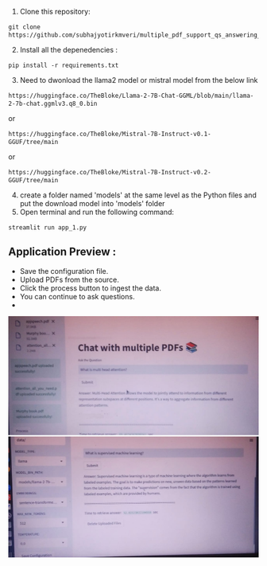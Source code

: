 1. Clone this repository:
   
 ```
 git clone https://github.com/subhajyotirkmveri/multiple_pdf_support_qs_answering_app.git
 ```
2. Install all the depenedencies :
   
```
pip install -r requirements.txt
```
3. Need to dwonload the llama2 model or mistral model from the below link
```
https://huggingface.co/TheBloke/Llama-2-7B-Chat-GGML/blob/main/llama-2-7b-chat.ggmlv3.q8_0.bin
```
or 
```
https://huggingface.co/TheBloke/Mistral-7B-Instruct-v0.1-GGUF/tree/main
```
or 

```
https://huggingface.co/TheBloke/Mistral-7B-Instruct-v0.2-GGUF/tree/main
```
4. create a folder named 'models' at the same level as the Python files and  put the download model into 'models' folder 
5. Open terminal and run the following command:
```
streamlit run app_1.py
```
## Application Preview :
- Save the configuration file.
- Upload PDFs from the source.
- Click the process button to ingest the data.
- You can continue to ask questions.
- 
![image](https://github.com/subhajyotirkmveri/multiple_pdf_support_qs_answering_app/blob/main/asset/asset_3.jpeg)
![image](https://github.com/subhajyotirkmveri/multiple_pdf_support_qs_answering_app/blob/main/asset/asset_4.jpeg)
